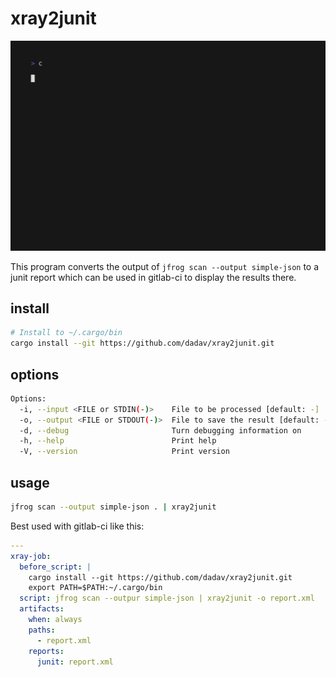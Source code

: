 # xray2junit

<img alt="xray2junit demo" src="header.gif" width="600" />

This program converts the output of `jfrog scan --output simple-json` to
a junit report which can be used in gitlab-ci to display the results there.

## install

```bash
# Install to ~/.cargo/bin
cargo install --git https://github.com/dadav/xray2junit.git
```

## options

```bash
Options:
  -i, --input <FILE or STDIN(-)>    File to be processed [default: -]
  -o, --output <FILE or STDOUT(-)>  File to save the result [default: -]
  -d, --debug                       Turn debugging information on
  -h, --help                        Print help
  -V, --version                     Print version
```

## usage

```bash
jfrog scan --output simple-json . | xray2junit
```

Best used with gitlab-ci like this:

```yaml
---
xray-job:
  before_script: |
    cargo install --git https://github.com/dadav/xray2junit.git
    export PATH=$PATH:~/.cargo/bin
  script: jfrog scan --outpur simple-json | xray2junit -o report.xml
  artifacts:
    when: always
    paths:
      - report.xml
    reports:
      junit: report.xml
```
